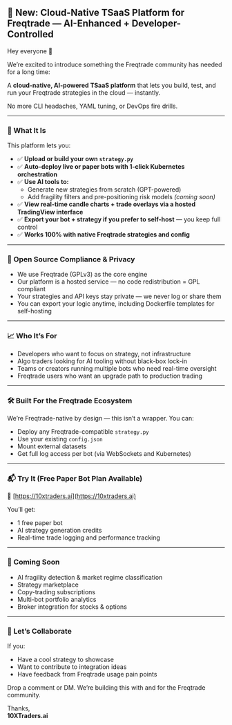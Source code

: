 ## 🚀 New: Cloud-Native TSaaS Platform for Freqtrade — AI-Enhanced + Developer-Controlled

Hey everyone 👋

We’re excited to introduce something the Freqtrade community has needed for a long time:

A **cloud-native, AI-powered TSaaS platform** that lets you build, test, and run your Freqtrade strategies in the cloud — instantly.

No more CLI headaches, YAML tuning, or DevOps fire drills.

---

### 🚀 What It Is

This platform lets you:

- ✅ **Upload or build your own `strategy.py`**
- ✅ **Auto-deploy live or paper bots with 1-click Kubernetes orchestration**
- ✅ **Use AI tools to:**
  - Generate new strategies from scratch (GPT-powered)
  - Add fragility filters and pre-positioning risk models *(coming soon)*
- ✅ **View real-time candle charts + trade overlays via a hosted TradingView interface**
- ✅ **Export your bot + strategy if you prefer to self-host** — you keep full control
- ✅ **Works 100% with native Freqtrade strategies and config**

---

### 🔐 Open Source Compliance & Privacy

- We use Freqtrade (GPLv3) as the core engine
- Our platform is a hosted service — no code redistribution = GPL compliant
- Your strategies and API keys stay private — we never log or share them
- You can export your logic anytime, including Dockerfile templates for self-hosting

---

### 📈 Who It’s For

- Developers who want to focus on strategy, not infrastructure
- Algo traders looking for AI tooling without black-box lock-in
- Teams or creators running multiple bots who need real-time oversight
- Freqtrade users who want an upgrade path to production trading

---

### 🛠️ Built For the Freqtrade Ecosystem

We’re Freqtrade-native by design — this isn’t a wrapper. You can:

- Deploy any Freqtrade-compatible `strategy.py`
- Use your existing `config.json`
- Mount external datasets
- Get full log access per bot (via WebSockets and Kubernetes)

---

### 📬 Try It (Free Paper Bot Plan Available)

🔗 [https://10xtraders.ai](https://10xtraders.ai)

You’ll get:

- 1 free paper bot
- AI strategy generation credits
- Real-time trade logging and performance tracking

---

### 🧠 Coming Soon

- AI fragility detection & market regime classification
- Strategy marketplace
- Copy-trading subscriptions
- Multi-bot portfolio analytics
- Broker integration for stocks & options

---

### 🙌 Let’s Collaborate

If you:

- Have a cool strategy to showcase
- Want to contribute to integration ideas
- Have feedback from Freqtrade usage pain points

Drop a comment or DM. We’re building this with and for the Freqtrade community.

Thanks,  
**10XTraders.ai**

